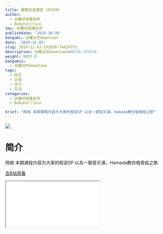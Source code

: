 ```yaml
---
title: 猩猩日语课堂 191030
author:
  - 水曜侦探事务所
  - Babyhellface
zmz: 水曜侦探事务所
publishdate: '2019-10-30'
bangumi: 水曜日的downtown
date: '2019-11-03'
slug: 2019-11-03-191030-74410755
description: 水曜日的downtown&#8226;191030
weight: 8897.0
bangumis:
  - 水曜日的downtown
tags:
  - 综艺
  - 日语
  - 学习
  - 交流
categories:
  - 水曜侦探事务所
  - Babyhellface

brief: "网络 本期课程内容为大家的假说SP 以及一期音乐课，Hamada教你唱青蛙之歌"
---
```

![](https://raw.githubusercontent.com/tcgriffith/owaraisite/master/static/tmpimg/3b0b7e01ad3f9059abe814fb6956ef9e1b21a2fb.jpg.480.jpg)
# 简介  
网络
本期课程内容为大家的假说SP
以及一期音乐课，Hamada教你唱青蛙之歌  

[去B站观看](https://www.bilibili.com/video/av74410755/)
<div class ="resp-container"><iframe class="testiframe" src="//player.bilibili.com/player.html?aid=74410755"", scrolling="no", allowfullscreen="true" > </iframe></div> 
